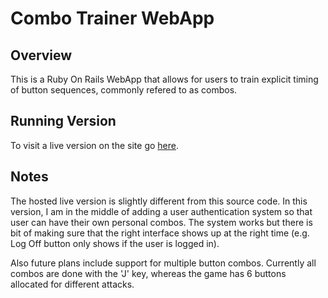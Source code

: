 Combo Trainer WebApp
====================
Overview
--------

This is a Ruby On Rails WebApp that allows for users to train explicit timing of button sequences, commonly refered to as combos.

Running Version
---------------
To visit a live version on the site go [here](http://electric-window-8954.herokuapp.com).

Notes
-----
The hosted live version is slightly different from this source code. In this version, I am in the middle of adding a user authentication system so that user can have their own personal combos. The system works but there is bit of making sure that the right interface shows up at the right time (e.g. Log Off button only shows if the user is logged in).

Also future plans include support for multiple button combos. Currently all combos are done with the 'J' key, whereas the game has 6 buttons allocated for different attacks.